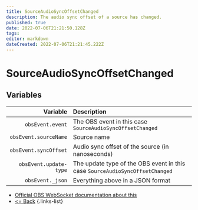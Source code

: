 ```yaml
---
title: SourceAudioSyncOffsetChanged
description: The audio sync offset of a source has changed.
published: true
date: 2022-07-06T21:21:50.128Z
tags:
editor: markdown
dateCreated: 2022-07-06T21:21:45.222Z
---
```


# SourceAudioSyncOffsetChanged

## Variables

|               Variable | Description                                                                  |
| ----------------------:|:---------------------------------------------------------------------------- |
|       `obsEvent.event` | The OBS event in this case `SourceAudioSyncOffsetChanged`                    |
|  `obsEvent.sourceName` | Source name                                                                  |
|  `obsEvent.syncOffset` | Audio sync offset of the source (in nanoseconds)                             |
| `obsEvent.update-type` | The update type of the OBS event in this case `SourceAudioSyncOffsetChanged` |
|       `obsEvent._json` | Everything above in a JSON format                                            |

* [Official OBS WebSocket documentation about this](https://github.com/obsproject/obs-websocket/blob/4.x-current/docs/generated/protocol.md#sourceaudiosyncoffsetchanged)
* [<= Back](/en/Integrations/OBS/Events)
{.links-list}